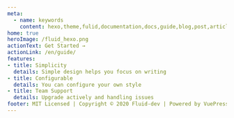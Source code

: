 ```yaml
---
meta:
  - name: keywords
    content: hexo,theme,fulid,documentation,docs,guide,blog,post,article
home: true
heroImage: /fluid_hexo.png
actionText: Get Started →
actionLink: /en/guide/
features:
- title: Simplicity
  details: Simple design helps you focus on writing
- title: Configurable
  details: You can configure your own style
- title: Team Support
  details: Upgrade actively and handling issues
footer: MIT Licensed | Copyright © 2020 Fluid-dev | Powered by VuePress
---
```


